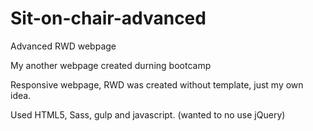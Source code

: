 # Sit-on-chair-advanced
Advanced RWD webpage

My another webpage created durning bootcamp

Responsive webpage, RWD was created without template, just my own idea.

Used HTML5, Sass, gulp and javascript. (wanted to no use jQuery)
